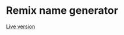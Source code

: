 # Remix name generator

[Live version](https://cdn.rawgit.com/ivarboms/remix-name-generator/3571d35443fae36add281b663b298f01ae31a57d/index.html)
